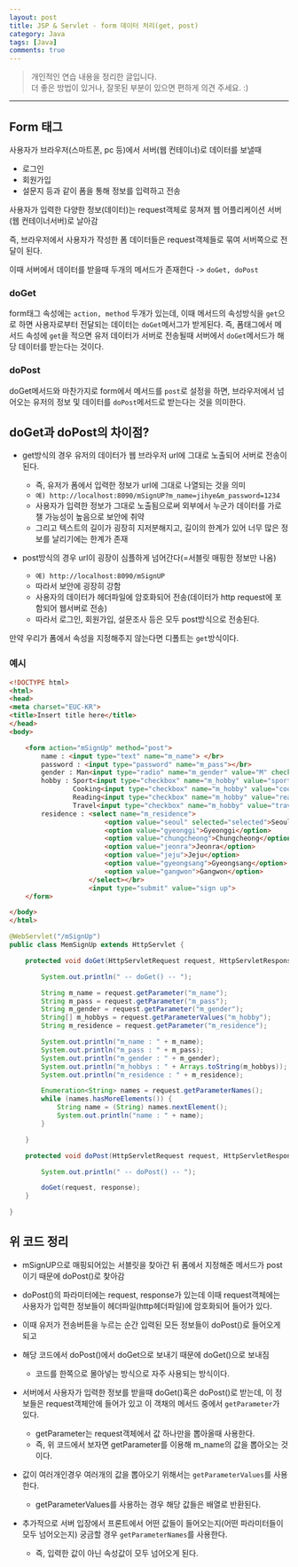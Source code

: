 ```yaml
---
layout: post
title: JSP & Servlet - form 데이터 처리(get, post)
category: Java
tags: [Java]
comments: true
---
```


> 개인적인 연습 내용을 정리한 글입니다.      
> 더 좋은 방법이 있거나, 잘못된 부분이 있으면 편하게 의견 주세요. :)

<hr>

## Form 태그

사용자가 브라우저(스마트폰, pc 등)에서 서버(웹 컨테이너)로 데이터를 보낼때
- 로그인
- 회원가입
- 설문지 등과 같이 폼을 통해 정보를 입력하고 전송

사용자가 입력한 다양한 정보(데이터)는 request객체로 뭉쳐져 웹 어플리케이션 서버(웹 컨테이너서버)로 날아감

즉, 브라우저에서 사용자가 작성한 폼 데이터들은 request객체들로 묶여 서버쪽으로 전달이 된다.

이때 서버에서 데이터를 받을때 두개의 메서드가 존재한다 -> `doGet, doPost`

### doGet

form태그 속성에는 `action, method` 두개가 있는데, 이때 메서드의 속성방식을 `get`으로 하면 사용자로부터 전달되는 데이터는 `doGet`메서그가 받게된다. 즉, 폼태그에서 메서드 속성에 `get`을 적으면 유저 데이터가 서버로 전송될때 서버에서 `doGet`메서드가 해당 데이터를 받는다는 것이다.

### doPost

doGet메서드와 마찬가지로 form에서 메서드를 `post`로 설정을 하면, 브라우저에서 넘어오는 유저의 정보 및 데이터를 `doPost`메서드로 받는다는 것을 의미한다.


## doGet과 doPost의 차이점?

- get방식의 경우 유저의 데이터가 웹 브라우저 url에 그대로 노출되어 서버로 전송이 된다.
  - 즉, 유저가 폼에서 입력한 정보가 url에 그대로 나열되는 것을 의미
  - `예) http://localhost:8090/mSignUP?m_name=jihye&m_password=1234`
  - 사용자가 입력한 정보가 그대로 노출됨으로써 외부에서 누군가 데이터를 가로챌 가능성이 높음으로 보안에 취약
  - 그리고 텍스트의 길이가 굉장히 지저분해지고, 길이의 한계가 있어 너무 많은 정보를 날리기에는 한계가 존재

- post방식의 경우 url이 굉장이 심플하게 넘어간다(=서블릿 매핑한 정보만 나옴)
  - `예) http://localhost:8090/mSignUP`
  - 따라서 보안에 굉장히 강함
  - 사용자의 데이터가 헤더파일에 암호화되어 전송(데이터가 http request에 포함되어 웹서버로 전송)
  - 따라서 로그인, 회원가입, 설문조사 등은 모두 post방식으로 전송된다.

만약 우리가 폼에서 속성을 지정해주지 않는다면 디폴트는 `get`방식이다.


### 예시

```html
<!DOCTYPE html>
<html>
<head>
<meta charset="EUC-KR">
<title>Insert title here</title>
</head>
<body>

	<form action="mSignUp" method="post">
		name : <input type="text" name="m_name"> </br>
		password : <input type="password" name="m_pass"></br>
		gender : Man<input type="radio" name="m_gender" value="M" checked="checked">, Woman<input type="radio" name="m_gender" value="W"></br>
		hobby : Sport<input type="checkbox" name="m_hobby" value="sport">,
				Cooking<input type="checkbox" name="m_hobby" value="cooking">,
				Reading<input type="checkbox" name="m_hobby" value="reading">,
				Travel<input type="checkbox" name="m_hobby" value="travel"></br>
		residence : <select name="m_residence">
						<option value="seoul" selected="selected">Seoul</option>
						<option value="gyeonggi">Gyeonggi</option>
						<option value="chungcheong">Chungcheong</option>
						<option value="jeonra">Jeonra</option>
						<option value="jeju">Jeju</option>
						<option value="gyeongsang">Gyeongsang</option>
						<option value="gangwon">Gangwon</option>
					</select></br>
					<input type="submit" value="sign up">
	</form>

</body>
</html>
```

```java
@WebServlet("/mSignUp")
public class MemSignUp extends HttpServlet {

	protected void doGet(HttpServletRequest request, HttpServletResponse response) throws ServletException, IOException {

		System.out.println(" -- doGet() -- ");

		String m_name = request.getParameter("m_name");
		String m_pass = request.getParameter("m_pass");
		String m_gender = request.getParameter("m_gender");
		String[] m_hobbys = request.getParameterValues("m_hobby");
		String m_residence = request.getParameter("m_residence");

		System.out.println("m_name : " + m_name);
		System.out.println("m_pass : " + m_pass);
		System.out.println("m_gender : " + m_gender);
		System.out.println("m_hobbys : " + Arrays.toString(m_hobbys));
		System.out.println("m_residence : " + m_residence);

		Enumeration<String> names = request.getParameterNames();
		while (names.hasMoreElements()) {
			String name = (String) names.nextElement();
			System.out.println("name : " + name);
		}

	}

	protected void doPost(HttpServletRequest request, HttpServletResponse response) throws ServletException, IOException {

		System.out.println(" -- doPost() -- ");

		doGet(request, response);
	}

}
```

## 위 코드 정리

- mSignUP으로 매핑되어있는 서블릿을 찾아간 뒤 폼에서 지정해준 메서드가 post이기 때문에 doPost()로 찾아감
- doPost()의 파라미터에는 request, response가 있는데 이때 request객체에는 사용자가 입력한 정보들이 헤더파일(http헤더파일)에 암호화되어 들어가 있다.
- 이때 유저가 전송버튼을 누르는 순간 입력된 모든 정보들이 doPost()로 들어오게 되고
- 해당 코드에서 doPost()에서 doGet으로 보내기 때문에 doGet()으로 보내짐
  - 코드를 한쪽으로 몰아넣는 방식으로 자주 사용되는 방식이다.

- 서버에서 사용자가 입력한 정보를 받을때 doGet()혹은 doPost()로 받는데, 이 정보들은 request객체안에 들어가 있고 이 객채의 메서드 중에서 `getParameter`가 있다.
  - getParameter는 request객체에서 값 하나만을 뽑아올때 사용한다.
  - 즉, 위 코드에서 보자면 getParameter를 이용해 m_name의 값을 뽑아오는 것이다.

- 값이 여러개인경우 여러개의 값을 뽑아오기 위해서는 `getParameterValues`를 사용한다.
  - getParameterValues를 사용하는 경우 해당 값들은 배열로 반환된다.

- 추가적으로 서버 입장에서 프론트에서 어떤 값들이 들어오는지(어떤 파라미터들이 모두 넘어오는지) 궁금할 경우 `getParameterNames`를 사용한다.
  - 즉, 입력한 값이 아닌 속성값이 모두 넘어오게 된다.
